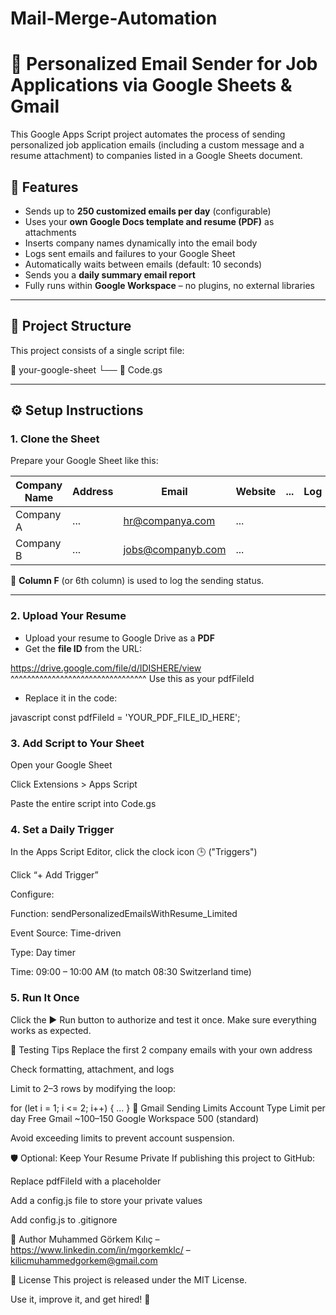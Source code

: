 # Mail-Merge-Automation
# 🔄 Personalized Email Sender for Job Applications via Google Sheets & Gmail

This Google Apps Script project automates the process of sending personalized job application emails (including a custom message and a resume attachment) to companies listed in a Google Sheets document.

## 📌 Features

- Sends up to **250 customized emails per day** (configurable)
- Uses your **own Google Docs template and resume (PDF)** as attachments
- Inserts company names dynamically into the email body
- Logs sent emails and failures to your Google Sheet
- Automatically waits between emails (default: 10 seconds)
- Sends you a **daily summary email report**
- Fully runs within **Google Workspace** – no plugins, no external libraries

---

## 📂 Project Structure

This project consists of a single script file:

📁 your-google-sheet
└── 📄 Code.gs

---

## ⚙️ Setup Instructions

### 1. Clone the Sheet
Prepare your Google Sheet like this:

| Company Name | Address | Email             | Website | ... | Log          |
|--------------|---------|-------------------|---------|-----|--------------|
| Company A    | ...     | hr@companya.com   | ...     |     |              |
| Company B    | ...     | jobs@companyb.com | ...     |     |              |

📝 **Column F** (or 6th column) is used to log the sending status.

---

### 2. Upload Your Resume

- Upload your resume to Google Drive as a **PDF**
- Get the **file ID** from the URL:
  
https://drive.google.com/file/d/IDISHERE/view
^^^^^^^^^^^^^^^^^^^^^^^^^^^^^^^^^
Use this as your pdfFileId

- Replace it in the code:

javascript
const pdfFileId = 'YOUR_PDF_FILE_ID_HERE';

### 3. Add Script to Your Sheet
Open your Google Sheet

Click Extensions > Apps Script

Paste the entire script into Code.gs

### 4. Set a Daily Trigger
In the Apps Script Editor, click the clock icon 🕒 ("Triggers")

Click “+ Add Trigger”

Configure:

Function: sendPersonalizedEmailsWithResume_Limited

Event Source: Time-driven

Type: Day timer

Time: 09:00 – 10:00 AM (to match 08:30 Switzerland time)

### 5. Run It Once
Click the ▶️ Run button to authorize and test it once.
Make sure everything works as expected.

🧪 Testing Tips
Replace the first 2 company emails with your own address

Check formatting, attachment, and logs

Limit to 2–3 rows by modifying the loop:

for (let i = 1; i <= 2; i++) { ... }
🚨 Gmail Sending Limits
Account Type	Limit per day
Free Gmail	~100–150
Google Workspace	500 (standard)

Avoid exceeding limits to prevent account suspension.

🛡️ Optional: Keep Your Resume Private
If publishing this project to GitHub:

Replace pdfFileId with a placeholder

Add a config.js file to store your private values

Add config.js to .gitignore

🙌 Author
Muhammed Görkem Kılıç – https://www.linkedin.com/in/mgorkemklc/ – kilicmuhammedgorkem@gmail.com

🧠 License
This project is released under the MIT License.

Use it, improve it, and get hired! 🚀
